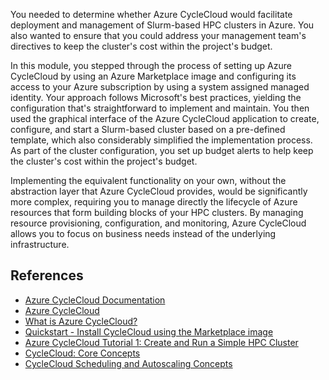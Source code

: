 You needed to determine whether Azure CycleCloud would facilitate deployment and management of Slurm-based HPC clusters in Azure. You also wanted to ensure that you could address your management team's directives to keep the cluster's cost within the project's budget. 

In this module, you stepped through the process of setting up Azure CycleCloud by using an Azure Marketplace image and configuring its access to your Azure subscription by using a system assigned managed identity. Your approach follows Microsoft's best practices, yielding the configuration that's straightforward to implement and maintain. You then used the graphical interface of the Azure CycleCloud application to create, configure, and start a Slurm-based cluster based on a pre-defined template, which also considerably simplified the implementation process. As part of the cluster configuration, you set up budget alerts to help keep the cluster's cost within the project's budget. 

Implementing the equivalent functionality on your own, without the abstraction layer that Azure CycleCloud provides, would be significantly more complex, requiring you to manage directly the lifecycle of Azure resources that form building blocks of your HPC clusters. By managing resource provisioning, configuration, and monitoring, Azure CycleCloud allows you to focus on business needs instead of the underlying infrastructure.

## References

* [Azure CycleCloud Documentation](https://docs.microsoft.com/en-us/azure/cyclecloud/?view=cyclecloud-8)
* [Azure CycleCloud](https://azure.microsoft.com/en-us/features/azure-cyclecloud/)
* [What is Azure CycleCloud?](https://docs.microsoft.com/azure/cyclecloud/overview)
* [Quickstart - Install CycleCloud using the Marketplace image](https://docs.microsoft.com/azure/cyclecloud/qs-install-marketplace)
* [Azure CycleCloud Tutorial 1: Create and Run a Simple HPC Cluster](https://docs.microsoft.com/azure/cyclecloud/tutorials/create-cluster)
* [CycleCloud: Core Concepts](https://docs.microsoft.com/azure/cyclecloud/concepts/core)
* [CycleCloud Scheduling and Autoscaling Concepts](https://docs.microsoft.com/azure/cyclecloud/concepts/scheduling)
